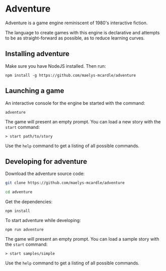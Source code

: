 # Adventure

Adventure is a game engine reminiscent of 1980's interactive fiction.

The language to create games with this engine is declarative and attempts
to be as straight-forward as possible, as to reduce learning curves. 

## Installing adventure

Make sure you have NodeJS installed. Then run:

`npm install -g https://github.com/maelys-mcardle/adventure`

## Launching a game

An interactive console for the engine be started with the command:

`adventure`

The game will present an empty prompt. You can load a new story 
with the `start` command:

`> start path/to/story`

Use the `help` command to get a listing of all possible commands.

## Developing for adventure

Download the adventure source code:

```bash
git clone https://github.com/maelys-mcardle/adventure

cd adventure
```

Get the dependencies:

`npm install`

To start adventure while developing:

`npm run adventure`

The game will present an empty prompt. You can load a sample story 
with the `start` command:

`> start samples/simple`

Use the `help` command to get a listing of all possible commands.